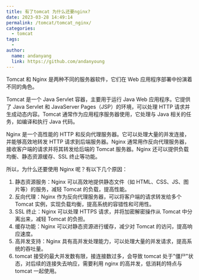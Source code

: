 ```yaml
---
title: 有了tomcat 为什么还要nginx?
date: 2023-03-28 14:49:14
permalink: /tomcat/tomcat_nginx/
categories:
  - tomcat
tags:
  -
author:
  name: andanyang
  link: https://github.com/andanyoung
---
```


Tomcat 和 Nginx 是两种不同的服务器软件，它们在 Web 应用程序部署中扮演着不同的角色。

Tomcat 是一个 Java Servlet 容器，主要用于运行 Java Web 应用程序。它提供了 Java Servlet 和 JavaServer Pages（JSP）的环境，可以处理 HTTP 请求并生成动态内容。Tomcat 通常作为应用程序服务器使用，它处理与 Java 相关的任务，如编译和执行 Java 代码。

Nginx 是一个高性能的 HTTP 和反向代理服务器。它可以处理大量的并发连接，并能够高效地转发 HTTP 请求到后端服务器。Nginx 通常用作反向代理服务器，接收客户端的请求并将其转发给后端的 Tomcat 服务器。Nginx 还可以提供负载均衡、静态资源缓存、SSL 终止等功能。

所以，为什么还要使用 Nginx 呢？有以下几个原因：

1. 静态资源服务：Nginx 可以高效地提供静态文件（如 HTML、CSS、JS、图片等）的服务，减轻 Tomcat 的负载，提高性能。
2. 反向代理：Nginx 作为反向代理服务器，可以将客户端的请求转发给多个 Tomcat 实例，实现负载均衡，提高系统的容错性和可用性。
3. SSL 终止：Nginx 可以处理 HTTPS 请求，并将加密解密操作从 Tomcat 中分离出来，减轻 Tomcat 的负担。
4. 缓存功能：Nginx 可以对静态资源进行缓存，减少对 Tomcat 的访问，提高响应速度。
5. 高并发支持：Nginx 具有高并发处理能力，可以处理大量的并发请求，提高系统的吞吐量。
6. tomcat 接受的最大并发数有限，接连接数过多，会导致 tomcat 处于"僵尸"状态，对后续的连接失去响应，需要利用 nginx 的高并发，低消耗的特点与 tomcat 一起使用。
